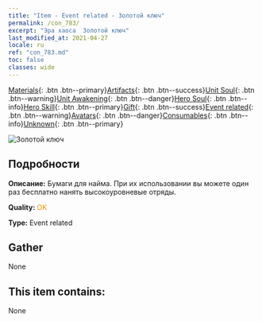 ```yaml
---
title: "Item - Event related - Золотой ключ"
permalink: /con_783/
excerpt: "Эра хаоса  Золотой ключ"
last_modified_at: 2021-04-27
locale: ru
ref: "con_783.md"
toc: false
classes: wide
---
```

 [Materials](/ItemsRU/){: .btn .btn--primary}[Artifacts](/ItemsRU/Artifacts/){: .btn .btn--success}[Unit Soul](/ItemsRU/UnitSoul/){: .btn .btn--warning}[Unit Awakening](/ItemsRU/UnitAwakening/){: .btn .btn--danger}[Hero Soul](/ItemsRU/HeroSoul/){: .btn .btn--info}[Hero Skill](/ItemsRU/HeroSkill/){: .btn .btn--primary}[Gift](/ItemsRU/Gift/){: .btn .btn--success}[Event related](/ItemsRU/Events/){: .btn .btn--warning}[Avatars](/ItemsRU/Avatars/){: .btn .btn--danger}[Consumables](/ItemsRU/Consumables/){: .btn .btn--info}[Unknown](/ItemsRU/Unknown/){: .btn .btn--primary}

 ![Золотой ключ](/images/t/i_tool_3041.png)

## Подробности
 **Описание:** Бумаги для найма. При их использовании вы можете один раз бесплатно нанять высокоуровневые отряды.

 **Quality:** <span style="color: #FF8C00">OK</span>

 **Type:** Event related

## Gather

  None

## This item contains:

  None

